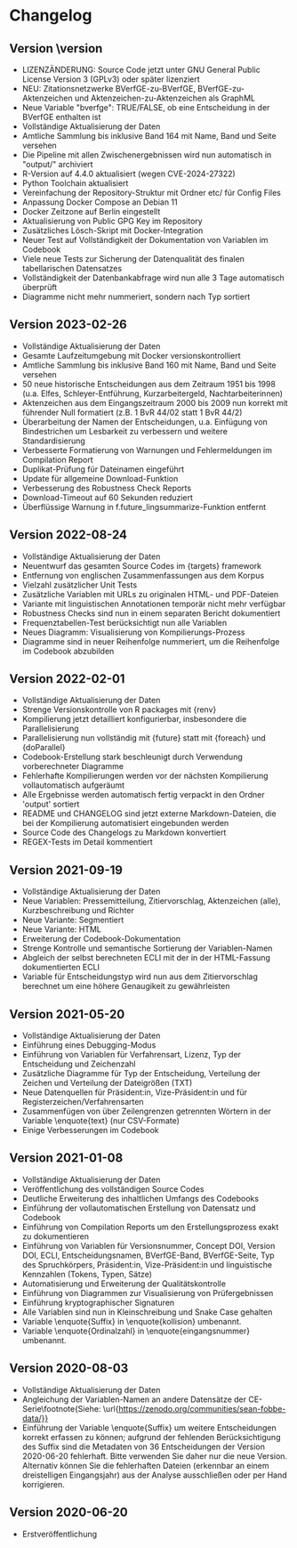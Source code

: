 # Changelog



## Version \version

- LIZENZÄNDERUNG: Source Code jetzt unter GNU General Public License Version 3 (GPLv3) oder später lizenziert
- NEU: Zitationsnetzwerke BVerfGE-zu-BVerfGE, BVerfGE-zu-Aktenzeichen und Aktenzeichen-zu-Aktenzeichen als GraphML
- Neue Variable "bverfge": TRUE/FALSE, ob eine Entscheidung in der BVerfGE enthalten ist
- Vollständige Aktualisierung der Daten
- Amtliche Sammlung bis inklusive Band 164 mit Name, Band und Seite versehen
- Die Pipeline mit allen Zwischenergebnissen wird nun automatisch in "output/" archiviert
- R-Version auf 4.4.0 aktualisiert (wegen CVE-2024-27322)
- Python Toolchain aktualisiert
- Vereinfachung der Repository-Struktur mit Ordner etc/ für Config Files
- Anpassung Docker Compose an Debian 11
- Docker Zeitzone auf Berlin eingestellt
- Aktualisierung von Public GPG Key im Repository
- Zusätzliches Lösch-Skript mit Docker-Integration
- Neuer Test auf Vollständigkeit der Dokumentation von Variablen im Codebook
- Viele neue Tests zur Sicherung der Datenqualität des finalen tabellarischen Datensatzes
- Vollständigkeit der Datenbankabfrage wird nun alle 3 Tage automatisch überprüft
- Diagramme nicht mehr nummeriert, sondern nach Typ sortiert



## Version 2023-02-26

- Vollständige Aktualisierung der Daten
- Gesamte Laufzeitumgebung mit Docker versionskontrolliert
- Amtliche Sammlung bis inklusive Band 160 mit Name, Band und Seite versehen
- 50 neue historische Entscheidungen aus dem Zeitraum 1951 bis 1998 (u.a. Elfes, Schleyer-Entführung, Kurzarbeitergeld, Nachtarbeiterinnen)
- Aktenzeichen aus dem Eingangszeitraum 2000 bis 2009 nun korrekt mit führender Null formatiert (z.B. 1 BvR 44/02 statt 1 BvR 44/2)
- Überarbeitung der Namen der Entscheidungen, u.a. Einfügung von Bindestrichen um Lesbarkeit zu verbessern und weitere Standardisierung
- Verbesserte Formatierung von Warnungen und Fehlermeldungen im Compilation Report
- Duplikat-Prüfung für Dateinamen eingeführt
- Update für allgemeine Download-Funktion
- Verbesserung des Robustness Check Reports
- Download-Timeout auf 60 Sekunden reduziert
- Überflüssige Warnung in f.future_lingsummarize-Funktion entfernt




## Version 2022-08-24

- Vollständige Aktualisierung der Daten
- Neuentwurf das gesamten Source Codes im {targets} framework
- Entfernung von englischen Zusammenfassungen aus dem Korpus
- Vielzahl zusätzlicher Unit Tests
- Zusätzliche Variablen mit URLs zu originalen HTML- und PDF-Dateien
- Variante mit linguistischen Annotationen temporär nicht mehr verfügbar
- Robustness Checks sind nun in einem separaten Bericht dokumentiert
- Frequenztabellen-Test berücksichtigt nun alle Variablen
- Neues Diagramm: Visualisierung von Kompilierungs-Prozess
- Diagramme sind in neuer Reihenfolge nummeriert, um die Reihenfolge im Codebook abzubilden




## Version 2022-02-01

- Vollständige Aktualisierung der Daten
- Strenge Versionskontrolle von R packages mit {renv}
- Kompilierung jetzt detailliert konfigurierbar, insbesondere die Parallelisierung
- Parallelisierung nun vollständig mit {future} statt mit {foreach} und {doParallel}
- Codebook-Erstellung stark beschleunigt durch Verwendung vorberechneter Diagramme
- Fehlerhafte Kompilierungen werden vor der nächsten Kompilierung vollautomatisch aufgeräumt
- Alle Ergebnisse werden automatisch fertig verpackt in den Ordner 'output' sortiert
- README und CHANGELOG sind jetzt externe Markdown-Dateien, die bei der Kompilierung automatisiert eingebunden werden
- Source Code des Changelogs zu Markdown konvertiert
- REGEX-Tests im Detail kommentiert




## Version 2021-09-19
 
- Vollständige Aktualisierung der Daten
- Neue Variablen: Pressemitteilung, Zitiervorschlag, Aktenzeichen (alle), Kurzbeschreibung und Richter
- Neue Variante: Segmentiert
- Neue Variante: HTML
- Erweiterung der Codebook-Dokumentation
- Strenge Kontrolle und semantische Sortierung der Variablen-Namen
- Abgleich der selbst berechneten ECLI mit der in der HTML-Fassung dokumentierten ECLI
- Variable für Entscheidungstyp wird nun aus dem Zitiervorschlag berechnet um eine höhere Genaugikeit zu gewährleisten
 
 
 
## Version 2021-05-20

- Vollständige Aktualisierung der Daten
- Einführung eines Debugging-Modus
- Einführung von Variablen für Verfahrensart, Lizenz, Typ der Entscheidung und Zeichenzahl
- Zusätzliche Diagramme für Typ der Entscheidung, Verteilung der Zeichen und Verteilung der Dateigrößen (TXT)
- Neue Datenquellen für Präsident:in, Vize-Präsident:in und für Registerzeichen/Verfahrensarten
- Zusammenfügen von über Zeilengrenzen getrennten Wörtern in der Variable \enquote{text} (nur CSV-Formate)
- Einige Verbesserungen im Codebook



## Version 2021-01-08
 
- Vollständige Aktualisierung der Daten
- Veröffentlichung des vollständigen Source Codes
- Deutliche Erweiterung des inhaltlichen Umfangs des Codebooks
- Einführung der vollautomatischen Erstellung von Datensatz und Codebook
- Einführung von Compilation Reports um den Erstellungsprozess exakt zu dokumentieren
- Einführung von Variablen für Versionsnummer, Concept DOI, Version DOI, ECLI, Entscheidungsnamen, BVerfGE-Band, BVerfGE-Seite, Typ des Spruchkörpers, Präsident:in, Vize-Präsident:in und linguistische Kennzahlen (Tokens, Typen, Sätze)
- Automatisierung und Erweiterung der Qualitätskontrolle
- Einführung von Diagrammen zur Visualisierung von Prüfergebnissen
- Einführung kryptographischer Signaturen
- Alle Variablen sind nun in Kleinschreibung und Snake Case gehalten
- Variable \enquote{Suffix} in \enquote{kollision} umbenannt.
- Variable \enquote{Ordinalzahl} in \enquote{eingangsnummer} umbenannt.
 
 
 
## Version 2020-08-03

- Vollständige Aktualisierung der Daten
- Angleichung der Variablen-Namen an andere Datensätze der CE-Serie\footnote{Siehe: \url{https://zenodo.org/communities/sean-fobbe-data/}}
- Einführung der Variable \enquote{Suffix} um weitere Entscheidungen korrekt erfassen zu können; aufgrund der fehlenden Berücksichtigung des Suffix sind die Metadaten von 36 Entscheidungen der Version 2020-06-20 fehlerhaft. Bitte verwenden Sie daher nur die neue Version. Alternativ können Sie die fehlerhaften Dateien (erkennbar an einem dreistelligen Eingangsjahr) aus der Analyse ausschließen oder per Hand korrigieren.


 
## Version 2020-06-20

- Erstveröffentlichung

